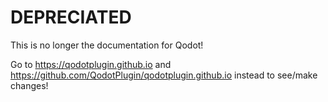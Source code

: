 # DEPRECIATED

This is no longer the documentation for Qodot!

Go to https://qodotplugin.github.io and https://github.com/QodotPlugin/qodotplugin.github.io instead to see/make changes!
